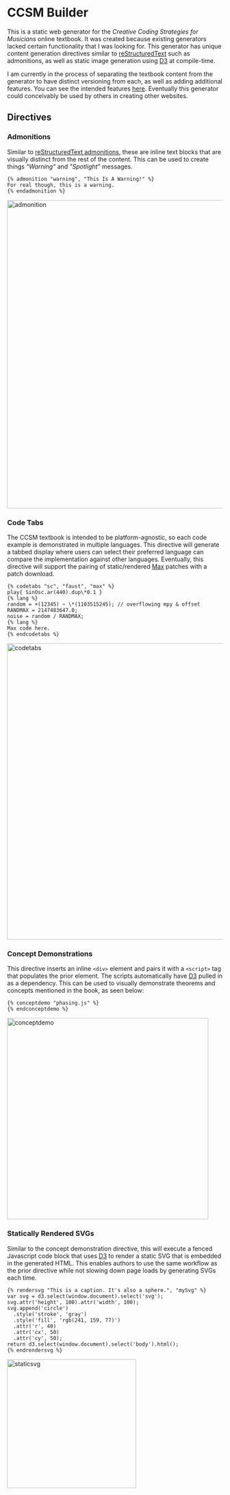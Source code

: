 # CCSM Builder

This is a static web generator for the *Creative Coding Strategies for
Musicians* online textbook. It was created because existing generators lacked
certain functionality that I was looking for. This generator has unique content
generation directives similar to [reStructuredText][rest] such as admonitions,
as well as static image generation using [D3][d3] at compile-time.

I am currently in the process of separating the textbook content from the
generator to have distinct versioning from each, as well as adding additional
features. You can see the intended features [here][todo]. Eventually this
generator could conceivably be used by others in creating other websites.

[rest]: http://docutils.sourceforge.net/docs/ref/rst/restructuredtext.html#directives
[d3]: https://d3js.org/
[todo]: TODO.md

## Directives

### Admonitions

Similar to [reStructuredText admonitions][admonitions], these are inline text
blocks that are visually distinct from the rest of the content. This can be used
to create things *"Warning"* and *"Spotlight"* messages.

```
{% admonition "warning", "This Is A Warning!" %}
For real though, this is a warning.
{% endadmonition %}
```

<img width="720" alt="admonition" src="https://cloud.githubusercontent.com/assets/7128551/22041498/b674b650-dccc-11e6-9810-e055dc98d38c.png">

[admonitions]: http://docutils.sourceforge.net/docs/ref/rst/directives.html#admonitions

### Code Tabs

The CCSM textbook is intended to be platform-agnostic, so each code example is
demonstrated in multiple languages. This directive will generate a tabbed
display where users can select their preferred language can compare the
implementation against other languages. Eventually, this directive will support
the pairing of static/rendered [Max][max] patches with a patch download.

```
{% codetabs "sc", "faust", "max" %}
play{ SinOsc.ar(440).dup\*0.1 }
{% lang %}
random = +(12345) ~ \*(1103515245); // overflowing mpy & offset
RANDMAX = 2147483647.0;
noise = random / RANDMAX;
{% lang %}
Max code here.
{% endcodetabs %}
```

<img width="692" alt="codetabs" src="https://cloud.githubusercontent.com/assets/7128551/22041515/cb87f35e-dccc-11e6-9fcb-271353b9f92a.png">

[max]: https://cycling74.com/products/max/

### Concept Demonstrations

This directive inserts an inline `<div>` element and pairs it with a `<script>`
tag that populates the prior element. The scripts automatically have [D3][d3]
pulled in as a dependency. This can be used to visually demonstrate theorems and
concepts mentioned in the book, as seen below:

```
{% conceptdemo "phasing.js" %}
{% endconceptdemo %}
```

<img width="470" alt="conceptdemo" src="https://cloud.githubusercontent.com/assets/7128551/22041696/68b585ce-dccd-11e6-832f-833f27c659d7.png">

### Statically Rendered SVGs

Similar to the concept demonstration directive, this will execute a fenced
Javascript code block that uses [D3][d3] to render a static SVG that is
embedded in the generated HTML. This enables authors to use the same workflow
as the prior directive while not slowing down page loads by generating SVGs
each time.

```
{% rendersvg "This is a caption. It's also a sphere.", "mySvg" %}
var svg = d3.select(window.document).select('svg');
svg.attr('height', 100).attr('width', 100);
svg.append('circle')
  .style('stroke', 'gray')
  .style('fill', 'rgb(241, 159, 77)')
  .attr('r', 40)
  .attr('cx', 50)
  .attr('cy', 50);
return d3.select(window.document).select('body').html();
{% endrendersvg %}
```

<img width="301" alt="staticsvg" src="https://cloud.githubusercontent.com/assets/7128551/22041803/f6cf6d0c-dccd-11e6-99a8-8a4318942ae0.png">
